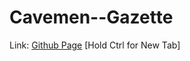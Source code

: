 # Cavemen--Gazette
Link: [Github Page](https://pineapplesofjustice.github.io/Cavemen--Gazette/ "Cavemen' Gazette") [Hold Ctrl for New Tab]
